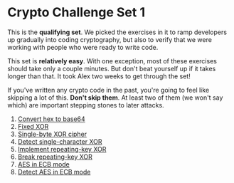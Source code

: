 # Crypto Challenge Set 1

This is the **qualifying set**. We picked the exercises in it to ramp developers up gradually into coding cryptography, but also to verify that we were working with people who were ready to write code.

This set is **relatively easy**. With one exception, most of these exercises should take only a couple minutes. But don't beat yourself up if it takes longer than that. It took Alex two weeks to get through the set!

If you've written any crypto code in the past, you're going to feel like skipping a lot of this. **Don't skip them**. At least two of them (we won't say which) are important stepping stones to later attacks.

1. [Convert hex to base64](http://cryptopals.com/sets/1/challenges/1)
1. [Fixed XOR](http://cryptopals.com/sets/1/challenges/2)
1. [Single-byte XOR cipher](http://cryptopals.com/sets/1/challenges/3)
1. [Detect single-character XOR](http://cryptopals.com/sets/1/challenges/4)
1. [Implement repeating-key XOR](http://cryptopals.com/sets/1/challenges/5)
1. [Break repeating-key XOR](http://cryptopals.com/sets/1/challenges/6)
1. [AES in ECB mode](http://cryptopals.com/sets/1/challenges/7)
1. [Detect AES in ECB mode](http://cryptopals.com/sets/1/challenges/8)
